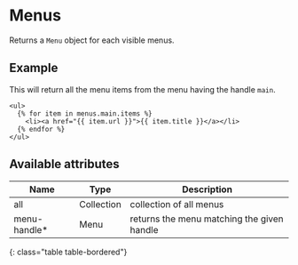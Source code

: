 # Menus

Returns a `Menu` object for each visible menus.

## Example

This will return all the menu items from the menu having the handle `main`.

~~~ liquid
<ul>
  {% for item in menus.main.items %}
    <li><a href="{{ item.url }}">{{ item.title }}</a></li>
  {% endfor %}
</ul>
~~~

## Available attributes

Name   | Type       | Description
-------|------------|------------
all    | Collection | collection of all menus
menu-handle*  | Menu       | returns the menu matching the given handle
{: class="table table-bordered"}

